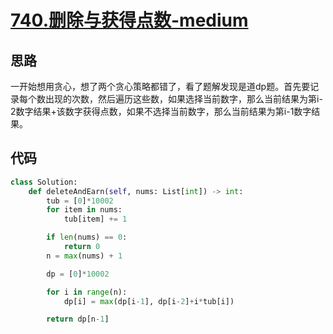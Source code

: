 # [740.删除与获得点数-medium](https://leetcode-cn.com/problems/delete-and-earn/)

## 思路
一开始想用贪心，想了两个贪心策略都错了，看了题解发现是道dp题。首先要记录每个数出现的次数，然后遍历这些数，如果选择当前数字，那么当前结果为第i-2数字结果+该数字获得点数，如果不选择当前数字，那么当前结果为第i-1数字结果。

## 代码
```python
class Solution:
    def deleteAndEarn(self, nums: List[int]) -> int:
        tub = [0]*10002
        for item in nums:
            tub[item] += 1

        if len(nums) == 0:
            return 0
        n = max(nums) + 1

        dp = [0]*10002

        for i in range(n):
            dp[i] = max(dp[i-1], dp[i-2]+i*tub[i])

        return dp[n-1]
```
